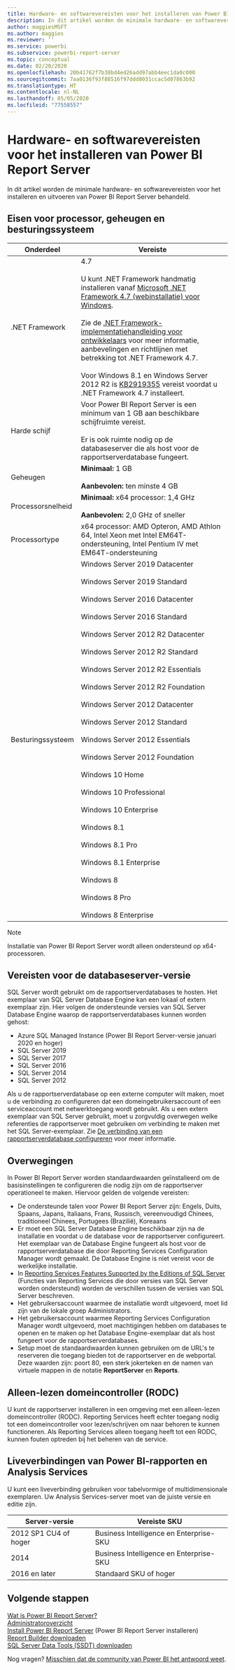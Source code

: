 ```yaml
---
title: Hardware- en softwarevereisten voor het installeren van Power BI Report Server
description: In dit artikel worden de minimale hardware- en softwarevereisten voor het installeren en uitvoeren van Power BI Report Server behandeld.
author: maggiesMSFT
ms.author: maggies
ms.reviewer: ''
ms.service: powerbi
ms.subservice: powerbi-report-server
ms.topic: conceptual
ms.date: 02/20/2020
ms.openlocfilehash: 20b41762f7b38bd4ed26add97abb4eec1da0c000
ms.sourcegitcommit: 7aa0136f93f88516f97ddd8031ccac5d07863b92
ms.translationtype: HT
ms.contentlocale: nl-NL
ms.lasthandoff: 05/05/2020
ms.locfileid: "77558557"
---
```

# <a name="hardware-and-software-requirements-for-installing-power-bi-report-server"></a>Hardware- en softwarevereisten voor het installeren van Power BI Report Server

In dit artikel worden de minimale hardware- en softwarevereisten voor het installeren en uitvoeren van Power BI Report Server behandeld.

## <a name="processor-memory-and-operating-system-requirements"></a>Eisen voor processor, geheugen en besturingssysteem

| Onderdeel | Vereiste |
| --- | --- |
| .NET Framework |4.7<br><br>U kunt .NET Framework handmatig installeren vanaf [Microsoft .NET Framework 4.7 (webinstallatie) voor Windows](https://support.microsoft.com/en-us/kb/3186500).<br/><br/> Zie de [.NET Framework-implementatiehandleiding voor ontwikkelaars](https://docs.microsoft.com/dotnet/framework/deployment/deployment-guide-for-developers) voor meer informatie, aanbevelingen en richtlijnen met betrekking tot .NET Framework 4.7.<br/><br/>Voor Windows 8.1 en Windows Server 2012 R2 is [KB2919355](https://support.microsoft.com/kb/2919355) vereist voordat u .NET Framework 4.7 installeert. |
| Harde schijf |Voor Power BI Report Server is een minimum van 1 GB aan beschikbare schijfruimte vereist.<br><br>Er is ook ruimte nodig op de databaseserver die als host voor de rapportserverdatabase fungeert. |
| Geheugen |**Minimaal:** 1 GB<br/><br/> **Aanbevolen:** ten minste 4 GB |
| Processorsnelheid |**Minimaal:** x64 processor: 1,4 GHz<br/><br/> **Aanbevolen:** 2,0 GHz of sneller |
| Processortype |x64 processor: AMD Opteron, AMD Athlon 64, Intel Xeon met Intel EM64T-ondersteuning, Intel Pentium IV met EM64T-ondersteuning |
| Besturingssysteem |Windows Server 2019 Datacenter<br><br>Windows Server 2019 Standard<br><br>Windows Server 2016 Datacenter<br><br>Windows Server 2016 Standard<br><br>Windows Server 2012 R2 Datacenter<br><br>Windows Server 2012 R2 Standard<br><br>Windows Server 2012 R2 Essentials<br><br>Windows Server 2012 R2 Foundation<br><br>Windows Server 2012 Datacenter<br><br>Windows Server 2012 Standard<br><br>Windows Server 2012 Essentials<br><br>Windows Server 2012 Foundation<br><br>Windows 10 Home<br><br>Windows 10 Professional<br><br>Windows 10 Enterprise<br><br>Windows 8.1<br><br>Windows 8.1 Pro<br><br>Windows 8.1 Enterprise<br><br>Windows 8<br><br>Windows 8 Pro<br><br>Windows 8 Enterprise |

> [!NOTE]
> Installatie van Power BI Report Server wordt alleen ondersteund op x64-processoren.


## <a name="database-server-version-requirements"></a>Vereisten voor de databaseserver-versie

SQL Server wordt gebruikt om de rapportserverdatabases te hosten. Het exemplaar van SQL Server Database Engine kan een lokaal of extern exemplaar zijn. Hier volgen de ondersteunde versies van SQL Server Database Engine waarop de rapportserverdatabases kunnen worden gehost:

* Azure SQL Managed Instance (Power BI Report Server-versie januari 2020 en hoger)
* SQL Server 2019
* SQL Server 2017
* SQL Server 2016
* SQL Server 2014
* SQL Server 2012

Als u de rapportserverdatabase op een externe computer wilt maken, moet u de verbinding zo configureren dat een domeingebruikersaccount of een serviceaccount met netwerktoegang wordt gebruikt. Als u een extern exemplaar van SQL Server gebruikt, moet u zorgvuldig overwegen welke referenties de rapportserver moet gebruiken om verbinding te maken met het SQL Server-exemplaar. Zie [De verbinding van een rapportserverdatabase configureren](https://docs.microsoft.com/sql/reporting-services/install-windows/configure-a-report-server-database-connection-ssrs-configuration-manager) voor meer informatie.

## <a name="considerations"></a>Overwegingen

In Power BI Report Server worden standaardwaarden geïnstalleerd om de basisinstellingen te configureren die nodig zijn om de rapportserver operationeel te maken. Hiervoor gelden de volgende vereisten:

* De ondersteunde talen voor Power BI Report Server zijn: Engels, Duits, Spaans, Japans, Italiaans, Frans, Russisch, vereenvoudigd Chinees, traditioneel Chinees, Portugees (Brazilië), Koreaans
* Er moet een SQL Server Database Engine beschikbaar zijn na de installatie en voordat u de database voor de rapportserver configureert. Het exemplaar van de Database Engine fungeert als host voor de rapportserverdatabase die door Reporting Services Configuration Manager wordt gemaakt. De Database Engine is niet vereist voor de werkelijke installatie.
* In [Reporting Services Features Supported by the Editions of SQL Server](https://docs.microsoft.com/sql/reporting-services/reporting-services-features-supported-by-the-editions-of-sql-server-2016) (Functies van Reporting Services die door versies van SQL Server worden ondersteund) worden de verschillen tussen de versies van SQL Server beschreven.
* Het gebruikersaccount waarmee de installatie wordt uitgevoerd, moet lid zijn van de lokale groep Administrators.
* Het gebruikersaccount waarmee Reporting Services Configuration Manager wordt uitgevoerd, moet machtigingen hebben om databases te openen en te maken op het Database Engine-exemplaar dat als host fungeert voor de rapportserverdatabases.
* Setup moet de standaardwaarden kunnen gebruiken om de URL's te reserveren die toegang bieden tot de rapportserver en de webportal. Deze waarden zijn: poort 80, een sterk jokerteken en de namen van virtuele mappen in de notatie **ReportServer** en **Reports**.

## <a name="read-only-domain-controller-rodc"></a>Alleen-lezen domeincontroller (RODC)

 U kunt de rapportserver installeren in een omgeving met een alleen-lezen domeincontroller (RODC). Reporting Services heeft echter toegang nodig tot een domeincontroller voor lezen/schrijven om naar behoren te kunnen functioneren. Als Reporting Services alleen toegang heeft tot een RODC, kunnen fouten optreden bij het beheren van de service.

## <a name="power-bi-reports-and-analysis-services-live-connections"></a>Liveverbindingen van Power BI-rapporten en Analysis Services

U kunt een liveverbinding gebruiken voor tabelvormige of multidimensionale exemplaren. Uw Analysis Services-server moet van de juiste versie en editie zijn.

| **Server-versie** | **Vereiste SKU** |
| --- | --- |
| 2012 SP1 CU4 of hoger |Business Intelligence en Enterprise-SKU |
| 2014 |Business Intelligence en Enterprise-SKU |
| 2016 en later |Standaard SKU of hoger |

## <a name="next-steps"></a>Volgende stappen

[Wat is Power BI Report Server?](get-started.md)  
[Administratoroverzicht](admin-handbook-overview.md)  
[Install Power BI Report Server](install-report-server.md) (Power BI Report Server installeren)  
[Report Builder downloaden](https://www.microsoft.com/download/details.aspx?id=53613)  
[SQL Server Data Tools (SSDT) downloaden](https://go.microsoft.com/fwlink/?LinkID=616714)

Nog vragen? [Misschien dat de community van Power BI het antwoord weet](https://community.powerbi.com/).
